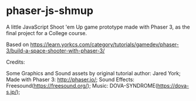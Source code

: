 # phaser-js-shmup
 A little JavaScript Shoot 'em Up game prototype made with Phaser 3, as the final project for a College course.
 
 Based on https://learn.yorkcs.com/category/tutorials/gamedev/phaser-3/build-a-space-shooter-with-phaser-3/
 
 Credits:

 Some Graphics and Sound assets by original tutorial author: Jared York;
 Made with Phaser 3: http://phaser.io/;
 Sound Effects: Freesound(https://freesound.org/);
 Music: DOVA-SYNDROME(https://dova-s.jp/);

